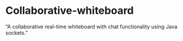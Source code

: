 # Collaborative-whiteboard
“A collaborative real-time whiteboard with chat functionality using Java sockets.”
